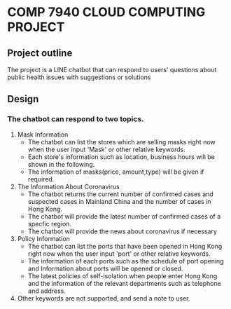 # COMP 7940 CLOUD COMPUTING PROJECT

## Project outline
The project is a LINE chatbot that can respond to users' questions about public health issues with suggestions or solutions
## Design
### The chatbot can respond to two topics.
1. Mask Information 
   * The chatbot can list the stores which are selling masks right now when the user input 'Mask' or other relative keywords.
   * Each store's information such as location, business hours will be shown in the following.
   * The information of masks(price, amount,type) will be given if required.
2. The Information About Coronavirus
   * The chatbot returns the current number of confirmed cases and suspected cases in Mainland China and the number of cases in Hong Kong.
   * The chatbot will provide the latest number of confirmed cases of a specfic region.
   * The chatbot will provide the news about coronavirus if necessary
3. Policy Information
   * The chatbot can list the ports that have been opened in Hong Kong right now when the user input 'port' or other relative keywords.
   * The information of each ports such as the schedule of port opening and Information about ports will be opened or closed.
   * The latest policies of self-isolation when people enter Hong Kong and the information of the relevant departments such as telephone and address.
4. Other keywords are not supported, and send a note to user.
